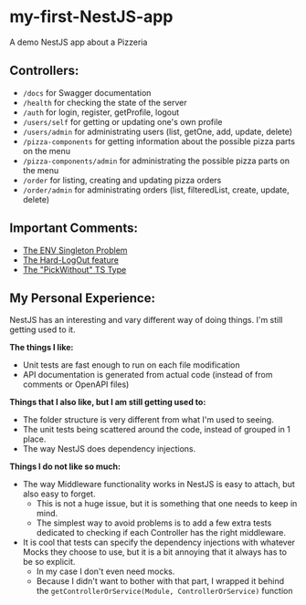 # my-first-NestJS-app

A demo NestJS app about a Pizzeria

## Controllers:

- `/docs` for Swagger documentation
- `/health` for checking the state of the server
- `/auth` for login, register, getProfile, logout
- `/users/self` for getting or updating one's own profile
- `/users/admin` for administrating users (list, getOne, add, update, delete)
- `/pizza-components` for getting information about the possible pizza parts on the menu
- `/pizza-components/admin` for administrating the possible pizza parts on the menu
- `/order` for listing, creating and updating pizza orders
- `/order/admin` for administrating orders (list, filteredList, create, update, delete)

## Important Comments:

- [The ENV Singleton Problem](src/env.ts)
- [The Hard-LogOut feature](src/users/user.entity.ts)
- [The "PickWithout" TS Type](src/utils/typescript.ts)

## My Personal Experience:

NestJS has an interesting and vary different way of doing things. I'm still getting used to it.

**The things I like:**

- Unit tests are fast enough to run on each file modification
- API documentation is generated from actual code (instead of from comments or OpenAPI files)

**Things that I also like, but I am still getting used to:**

- The folder structure is very different from what I'm used to seeing.
- The unit tests being scattered around the code, instead of grouped in 1 place.
- The way NestJS does dependency injections.

**Things I do not like so much:**

- The way Middleware functionality works in NestJS is easy to attach, but also easy to forget.
  - This is not a huge issue, but it is something that one needs to keep in mind.
  - The simplest way to avoid problems is to add a few extra tests dedicated to checking if each Controller has the right middleware.
- It is cool that tests can specify the dependency injections with whatever Mocks they choose to use, but it is a bit annoying that it always has to be so explicit.
  - In my case I don't even need mocks.
  - Because I didn't want to bother with that part, I wrapped it behind the `getControllerOrService(Module, ControllerOrService)` function
